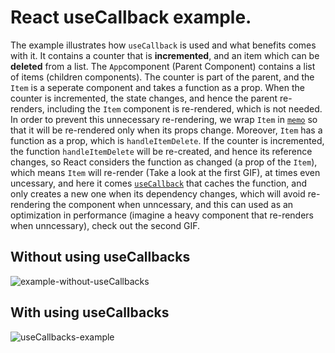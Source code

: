 # React useCallback example.

The example illustrates how `useCallback` is used and what benefits comes with it. It contains a counter that is **incremented**, and an item which can be **deleted** from a list. The `App`component (Parent Component) contains a list of items (children components). The counter is part of the parent, and the `Item` is a seperate component and takes a function as a prop. When the counter is incremented, the state changes, and hence the parent re-renders, including the ```Item``` component is re-rendered, which is not needed. In order to prevent this unnecessary re-rendering, we wrap `Item` in [`memo`](https://react.dev/reference/react/memo) so that it will be re-rendered only when its props change. Moreover, `Item` has a function as a prop, which is `handleItemDelete`. If the counter is incremented, the function `handleItemDelete` will be re-created, and hence its reference changes, so React considers the function as changed (a prop of the `Item`), which means `Item` will re-render (Take a look at the first GIF), at times even uncessary, and here it comes [`useCallback`](https://react.dev/reference/react/useCallback) that caches the function, and only creates a new one when its dependency changes, which will avoid re-rendering the component when unncessary, and this can used as an optimization in performance (imagine a heavy component that re-renders when unncessary), check out the second GIF.

## Without using useCallbacks

![example-without-useCallbacks](https://github.com/FahimaGold/react-useCallback-example/assets/13876176/9eb99224-bcf0-4b5a-b389-d359023efea5)

## With using useCallbacks

![useCallbacks-example](https://github.com/FahimaGold/react-useCallback-example/assets/13876176/7d590d83-c133-4be6-be33-738552e45718)
